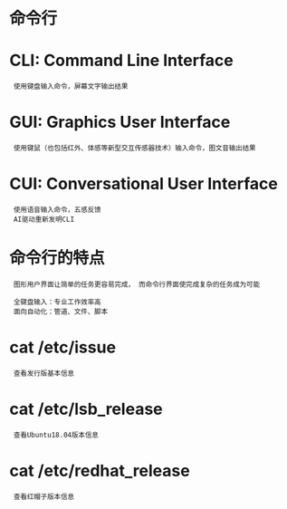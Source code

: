 # 命令行
# CLI: Command Line Interface
     使用键盘输入命令，屏幕文字输出结果
# GUI: Graphics User Interface
     使用键鼠（也包括红外、体感等新型交互传感器技术）输入命令，图文音输出结果
# CUI: Conversational User Interface
     使用语音输入命令，五感反馈
     AI驱动重新发明CLI

# 命令行的特点

     图形用户界面让简单的任务更容易完成， 而命令行界面使完成复杂的任务成为可能

     全键盘输入：专业工作效率高
     面向自动化：管道、文件、脚本
# cat /etc/issue
     查看发行版基本信息
# cat /etc/lsb_release 
     查看Ubuntu18.04版本信息
# cat /etc/redhat_release
     查看红帽子版本信息
       